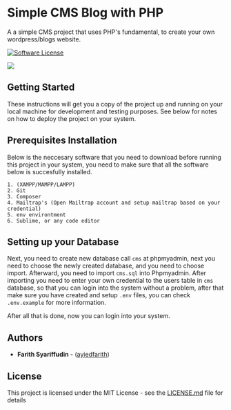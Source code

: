 Simple CMS Blog with PHP
=======================

A a simple CMS project that uses PHP's fundamental, to create your own wordpress/blogs website. 


<p align="left">
<a href="LICENSE"><img src="https://img.shields.io/github/license/ayiedfarith/cms" alt="Software License"></img></a>

<a href="https://twitter.com/ayiedfarith"><img src="https://img.shields.io/twitter/url?style=social&url=https%3A%2F%2Ftwitter.com%2Fayiedfarith"></img></a>
</p>

## Getting Started

These instructions will get you a copy of the project up and running on your local machine for development and testing purposes. See below for notes on how to deploy the project on your system.

## Prerequisites Installation

Below is the neccesary software that you need to download before running this project in your system, you need to make sure that all the software below  is succesfully installed.

```
1. (XAMPP/MAMPP/LAMPP)
2. Git
3. Composer
4. Mailtrap's (Open Mailtrap account and setup mailtrap based on your credential)
5. env environtment
6. Sublime, or any code editor
```
## Setting up your Database
Next, you need to create new database call `cms` at phpmyadmin, next you need to choose the newly created database, and you need to choose import. Afterward, you need to import `cms.sql` into Phpmyadmin. After importing you need to enter your own credential to the users table in `cms` database, so that you can login into the system without a problem, after that make sure you have created and setup `.env` files, you can check `.env.example` for more information. 

After all that is done, now you can login into your system.

## Authors

* **Farith Syariffudin** - ([ayiedfarith](https://github.com/ayiedfarith))

## License

This project is licensed under the MIT License - see the [LICENSE.md](https://github.com/ayiedfarith/cms/blob/main/LICENSE) file for details


